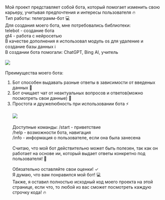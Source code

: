 Мой проект представляет собой бота, который помогает изменить свою карьеру, учитывая предпочтения и интересы пользователя 🔥 <br>
Тип работы: телеграмм-бот 💻<br>
Для создания моего бота, мне потребовались библиотеки: <br> 
telebot - создание бота <br>
gt4 - работа с нейросетью <br> 
В качестве дополнения я использовал модуль os для удаление и создание базы данных  ℹ️ <br>
В создании бота помогали: ChatGPT, Bing AI, учитель <br><br>
![](https://cdnn21.img.ria.ru/images/151044/46/1510444698_0:0:0:0_600x0_80_0_0_9289e54b3ae4c66b97f6d803792cf26e.gif) <br><br>
Преимущества моего бота:
1. Бот способен выдавать разные ответы в зависимости от введеных данных 🧠
2. Бот очищает чат от неактуальных вопросов и ответов(можно посмотреть свои данные) 🤔
3. Простота и дружелюбность при использовании бота ⚡️ <br><br>
![](https://248006.selcdn.ru/main/iblock/bd3/bd32c4023f630a001b8d525e70b2205f/10abad4de310a1ff9a5bc6e6022c891e.jpg) <br><br>
Доступные команды:
/start - приветствие <br>
/help - возможности бота, навигация <br>
/info - информация о пользователе, если она была занесена<br><br>
Считаю, что мой бот действительно может быть полезен, так как он работает на основе ии, который выдает ответы конкретно под пользователя! 🚀 <br><br>
Обязательно оставляйте свои оценки! ✓ <br>
Я думаю, что вам понравился мой бот! 💻 <br>
Также, я оставил полностью исходный код моего проекта на этой странице, если что, то любой из вас сможет посмотреть каждую строчку кода! 🔥
